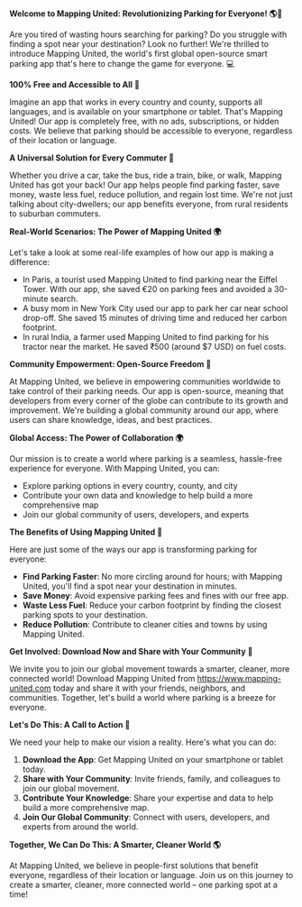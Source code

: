 **Welcome to Mapping United: Revolutionizing Parking for Everyone! 🌎🚗**

Are you tired of wasting hours searching for parking? Do you struggle with finding a spot near your destination? Look no further! We're thrilled to introduce Mapping United, the world's first global open-source smart parking app that's here to change the game for everyone. 💻

**100% Free and Accessible to All 🌟**

Imagine an app that works in every country and county, supports all languages, and is available on your smartphone or tablet. That's Mapping United! Our app is completely free, with no ads, subscriptions, or hidden costs. We believe that parking should be accessible to everyone, regardless of their location or language.

**A Universal Solution for Every Commuter 🚂**

Whether you drive a car, take the bus, ride a train, bike, or walk, Mapping United has got your back! Our app helps people find parking faster, save money, waste less fuel, reduce pollution, and regain lost time. We're not just talking about city-dwellers; our app benefits everyone, from rural residents to suburban commuters.

**Real-World Scenarios: The Power of Mapping United 🌍**

Let's take a look at some real-life examples of how our app is making a difference:

* In Paris, a tourist used Mapping United to find parking near the Eiffel Tower. With our app, she saved €20 on parking fees and avoided a 30-minute search.
* A busy mom in New York City used our app to park her car near school drop-off. She saved 15 minutes of driving time and reduced her carbon footprint.
* In rural India, a farmer used Mapping United to find parking for his tractor near the market. He saved ₹500 (around $7 USD) on fuel costs.

**Community Empowerment: Open-Source Freedom 🌟**

At Mapping United, we believe in empowering communities worldwide to take control of their parking needs. Our app is open-source, meaning that developers from every corner of the globe can contribute to its growth and improvement. We're building a global community around our app, where users can share knowledge, ideas, and best practices.

**Global Access: The Power of Collaboration 🌍**

Our mission is to create a world where parking is a seamless, hassle-free experience for everyone. With Mapping United, you can:

* Explore parking options in every country, county, and city
* Contribute your own data and knowledge to help build a more comprehensive map
* Join our global community of users, developers, and experts

**The Benefits of Using Mapping United 🎉**

Here are just some of the ways our app is transforming parking for everyone:

* **Find Parking Faster**: No more circling around for hours; with Mapping United, you'll find a spot near your destination in minutes.
* **Save Money**: Avoid expensive parking fees and fines with our free app.
* **Waste Less Fuel**: Reduce your carbon footprint by finding the closest parking spots to your destination.
* **Reduce Pollution**: Contribute to cleaner cities and towns by using Mapping United.

**Get Involved: Download Now and Share with Your Community 📲**

We invite you to join our global movement towards a smarter, cleaner, more connected world! Download Mapping United from https://www.mapping-united.com today and share it with your friends, neighbors, and communities. Together, let's build a world where parking is a breeze for everyone.

**Let's Do This: A Call to Action 🚀**

We need your help to make our vision a reality. Here's what you can do:

1. **Download the App**: Get Mapping United on your smartphone or tablet today.
2. **Share with Your Community**: Invite friends, family, and colleagues to join our global movement.
3. **Contribute Your Knowledge**: Share your expertise and data to help build a more comprehensive map.
4. **Join Our Global Community**: Connect with users, developers, and experts from around the world.

**Together, We Can Do This: A Smarter, Cleaner World 🌎**

At Mapping United, we believe in people-first solutions that benefit everyone, regardless of their location or language. Join us on this journey to create a smarter, cleaner, more connected world – one parking spot at a time!